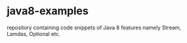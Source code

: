 # java8-examples
repository containing code snippets of Java 8 features namely Stream, Lamdas, Optional etc.
